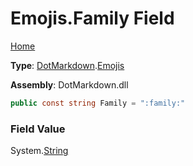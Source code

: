 # Emojis\.Family Field

[Home](../../../README.md)

**Type**: [DotMarkdown](../../README.md)\.[Emojis](../README.md)

**Assembly**: DotMarkdown\.dll

```csharp
public const string Family = ":family:"
```

### Field Value

System\.[String](https://docs.microsoft.com/en-us/dotnet/api/system.string)